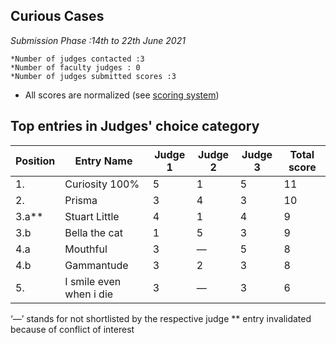 ## Curious Cases

*Submission Phase :14th to 22th June 2021*

    *Number of judges contacted :3
    *Number of faculty judges : 0
    *Number of judges submitted scores :3
   
  
* All scores are normalized (see [scoring system](https://github.com/photography2018/competition/blob/master/scoring.md))

## Top entries in Judges' choice category

|Position	|Entry Name|	Judge 1	| Judge 2	| Judge 3	 |Total score|
|--|--|--|--|--|--|
|1.	| Curiosity 100%|	5|1	|	5|11|
|2.	|Prisma|3|4|3|10|
|3.a**|Stuart Little|4	|1	|4|9|
|3.b	|Bella the cat  |	1	|5	|3|9|
|4.a	|Mouthful|3|—	|	5|8|
|4.b|Gammantude|3|2|3|8|
|5.|I smile even when i die|3|—|3|6|



‘—’ stands for not shortlisted by the respective judge
** entry invalidated because of conflict of interest
















